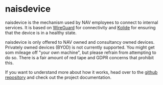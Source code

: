# naisdevice

naisdevice is the mechanism used by NAV employees to connect to internal services. It is based on [WireGuard](https://www.wireguard.com) for connectivity and [Kolide](https://www.kolide.com/) for ensuring that the device is in a healthy state.

naisdevice is only offered to NAV owned and consultancy owned devices. Privately owned devices (BYOD) is not currently supported. You might get som mileage off "your own machine", but please refrain from attempting to do so. There is a fair amount of red tape and GDPR concerns that prohibit this. 

If you want to understand more about how it works, head over to the [github repository](https://github.com/nais/device) and check out the project documentation.

